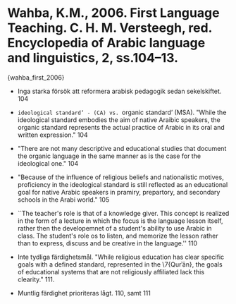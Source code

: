 # Wahba, K.M., 2006. First Language Teaching.  C. H. M. Versteegh, red. Encyclopedia of Arabic language and linguistics, 2, ss.104–13.
{wahba_first_2006}

- Inga starka försök att reformera arabisk pedagogik sedan sekelskiftet. 104

- `ideological standard’ - (CA) vs. `organic standard’ (MSA). "While the ideological standard embodies the aim of native Araibic speakers, the organic standard represents the actual practice of Arabic in its oral and written expression." 104

- "There are not many descriptive and educational studies that document the organic language in the same manner as is the case for the ideological one." 104

- "Because of the influence of religious beliefs and nationalistic motives, proficiency in the ideological standard is still reflected as an educational goal for native Arabic speakers in pramiry, prepartory, and secondary schools in the Arabi world." 105

- ``The teacher's role is that of a knowledge giver. This concept is realized in the form of a lecture in which the focus is the language lesson itself, rather then the developemnet of a student's ability to use Arabic in class. The student's role os to listen, and memorize the lesson rather than to express, discuss and be creative in the language.'' 110

- Inte tydliga färdighetsmål. "While religious education has clear specific goals with a defined standard, represented in the \7{Qurʾān}, the goals of educational systems that are not religiously affiliated lack this clearity." 111.

- Muntlig färdighet prioriteras lågt. 110, samt 111

